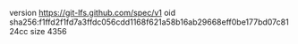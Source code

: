 version https://git-lfs.github.com/spec/v1
oid sha256:f1ffd2f1fd7a3ffdc056cdd1168f621a58b16ab29668eff0be177bd07c8124cc
size 4356

